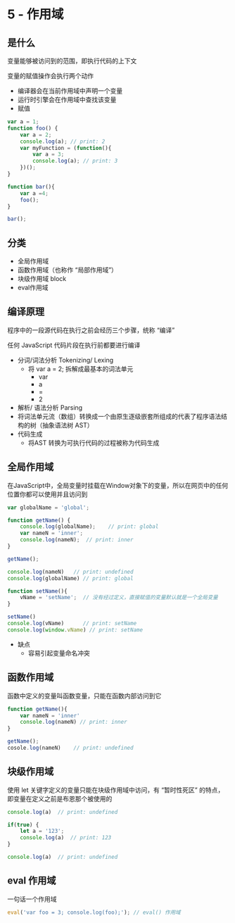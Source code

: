 # 5 - 作用域

## 是什么

变量能够被访问到的范围，即执行代码的上下文

变量的赋值操作会执行两个动作

- 编译器会在当前作用域中声明一个变量
- 运行时引擎会在作用域中查找该变量
- 赋值

```javascript
var a = 1;
function foo() {
    var a = 2;
    console.log(a); // print: 2
    var myFunction = (function(){
        var a = 3;
        console.log(a); // print: 3
    })();
}

function bar(){
    var a =4;
    foo();
}

bar();
```

## 分类

- 全局作用域
- 函数作用域（也称作 “局部作用域”）
- 块级作用域 block
- eval作用域

## 编译原理

程序中的一段源代码在执行之前会经历三个步骤，统称 “编译”

任何 JavaScript 代码片段在执行前都要进行编译

- 分词/词法分析 Tokenizing/ Lexing
  - 将 var a = 2; 拆解成最基本的词法单元
    - var
    - a
    - =
    - 2
- 解析/ 语法分析 Parsing
- 将词法单元流（数组）转换成一个由原生逐级嵌套所组成的代表了程序语法结构的树（抽象语法树 AST）
- 代码生成
  - 将AST 转换为可执行代码的过程被称为代码生成

## 全局作用域

在JavaScript中，全局变量时挂载在Window对象下的变量，所以在网页中的任何位置你都可以使用并且访问到

```javascript
var globalName = 'global';

function getName() {
    console.log(globalName);    // print: global
    var nameN = 'inner';
    console.log(nameN);  // print: inner
}

getName();

console.log(nameN)   // print: undefined
console.log(globalName) // print: global

function setName(){
    vName = 'setName';  // 没有经过定义，直接赋值的变量默认就是一个全局变量
}

setName()
console.log(vName)      // print: setName
console.log(window.vName) // print: setName
```

 - 缺点
   - 容易引起变量命名冲突

## 函数作用域

函数中定义的变量叫函数变量，只能在函数内部访问到它

```javascript
function getName(){
    var nameN = 'inner'
    console.log(nameN) // print: inner
}

getName();
cosole.log(nameN)    // print: undefined
```

## 块级作用域

使用 let 关键字定义的变量只能在块级作用域中访问，有 “暂时性死区” 的特点，即变量在定义之前是布恩那个被使用的

```javascript
console.log(a)  // print: undefined

if(true) {
    let a = '123';
    console.log(a)  // print: 123
}

console.log(a)  // print: undefined
```

## eval 作用域

一句话一个作用域

```javascript
eval('var foo = 3; console.log(foo);'); // eval() 作用域
```
